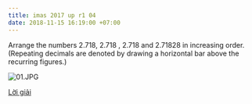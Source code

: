 ```yaml
---
title: imas 2017 up r1 04
date: 2018-11-15 16:19:00 +07:00
---
```


Arrange the numbers 2.718, 2.718 , 2.718 and 2.71828 in increasing order. (Repeating decimals are denoted by drawing a horizontal bar above the recurring  figures.)

![01.JPG](/uploads/01.JPG)

[Lời giải](loi-giai-imas-2017-up-r1-04.html)